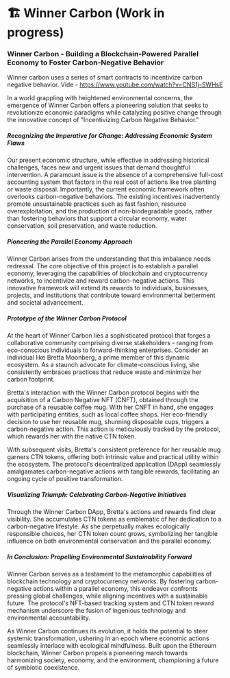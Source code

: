 # 🏗 Winner Carbon (Work in progress)

<h3>Winner Carbon - Building a Blockchain-Powered Parallel Economy to Foster Carbon-Negative Behavior</h3>

Winner carbon uses a series of smart contracts to incentivize carbon negative behavior. Vide - https://www.youtube.com/watch?v=CNS1j-SWHsE

In a world grappling with heightened environmental concerns, the emergence of Winner Carbon offers a pioneering solution that seeks to revolutionize economic paradigms while catalyzing positive change through the innovative concept of "Incentivizing Carbon Negative Behavior."

<h5>Recognizing the Imperative for Change: Addressing Economic System Flaws</h5>

Our present economic structure, while effective in addressing historical challenges, faces new and urgent issues that demand thoughtful intervention. A paramount issue is the absence of a comprehensive full-cost accounting system that factors in the real cost of actions like tree planting or waste disposal. Importantly, the current economic framework often overlooks carbon-negative behaviors. The existing incentives inadvertently promote unsustainable practices such as fast fashion, resource overexploitation, and the production of non-biodegradable goods, rather than fostering behaviors that support a circular economy, water conservation, soil preservation, and waste reduction.

<h5>Pioneering the Parallel Economy Approach</h5>

Winner Carbon arises from the understanding that this imbalance needs redressal. The core objective of this project is to establish a parallel economy, leveraging the capabilities of blockchain and cryptocurrency networks, to incentivize and reward carbon-negative actions. This innovative framework will extend its rewards to individuals, businesses, projects, and institutions that contribute toward environmental betterment and societal advancement.

<h5>Prototype of the Winner Carbon Protocol</h5>

At the heart of Winner Carbon lies a sophisticated protocol that forges a collaborative community comprising diverse stakeholders - ranging from eco-conscious individuals to forward-thinking enterprises. Consider an individual like Bretta Moonberg, a prime member of this dynamic ecosystem. As a staunch advocate for climate-conscious living, she consistently embraces practices that reduce waste and minimize her carbon footprint.

Bretta's interaction with the Winner Carbon protocol begins with the acquisition of a Carbon Negative NFT (CNFT), obtained through the purchase of a reusable coffee mug. With her CNFT in hand, she engages with participating entities, such as local coffee shops. Her eco-friendly decision to use her reusable mug, shunning disposable cups, triggers a carbon-negative action. This action is meticulously tracked by the protocol, which rewards her with the native CTN token.

With subsequent visits, Bretta's consistent preference for her reusable mug garners CTN tokens, offering both intrinsic value and practical utility within the ecosystem. The protocol's decentralized application (DApp) seamlessly amalgamates carbon-negative actions with tangible rewards, facilitating an ongoing cycle of positive transformation.

<h5>Visualizing Triumph: Celebrating Carbon-Negative Initiatives</h5>

Through the Winner Carbon DApp, Bretta's actions and rewards find clear visibility. She accumulates CTN tokens as emblematic of her dedication to a carbon-negative lifestyle. As she perpetually makes ecologically responsible choices, her CTN token count grows, symbolizing her tangible influence on both environmental conservation and the parallel economy.

<h5>In Conclusion: Propelling Environmental Sustainability Forward</h5>

Winner Carbon serves as a testament to the metamorphic capabilities of blockchain technology and cryptocurrency networks. By fostering carbon-negative actions within a parallel economy, this endeavor confronts pressing global challenges, while aligning incentives with a sustainable future. The protocol's NFT-based tracking system and CTN token reward mechanism underscore the fusion of ingenious technology and environmental accountability.

As Winner Carbon continues its evolution, it holds the potential to steer systemic transformation, ushering in an epoch where economic actions seamlessly interlace with ecological mindfulness. Built upon the Ethereum blockchain, Winner Carbon propels a pioneering march towards harmonizing society, economy, and the environment, championing a future of symbiotic coexistence.
